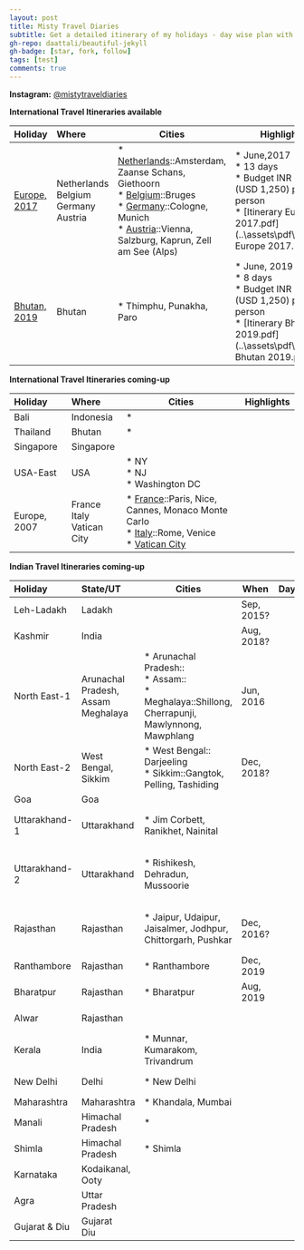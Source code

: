 ```yaml
---
layout: post
title: Misty Travel Diaries
subtitle: Get a detailed itinerary of my holidays - day wise plan with maps of Countries, Cities and places to visit & a photo gallery of each tour.
gh-repo: daattali/beautiful-jekyll
gh-badge: [star, fork, follow]
tags: [test]
comments: true
---
```


**Instagram:** [@mistytraveldiaries](https://www.instagram.com/mistytraveldiaries/)

**International Travel Itineraries available**

| Holiday | Where                                              | Cities | Highlights |
| :------ |:--- | ------- | ------- |
| [Europe, 2017](https://tarunpreet-kaur.github.io/2020-02-28-Misty-Travel-Diaries-Europe2017/) | Netherlands<br />Belgium<br />Germany<br />Austria | * <u>Netherlands</u>::Amsterdam, Zaanse Schans, Giethoorn<br />* <u>Belgium</u>::Bruges<br />* <u>Germany</u>::Cologne, Munich<br />* <u>Austria</u>::Vienna, Salzburg, Kaprun, Zell am See (Alps) | * June,2017<br />* 13 days<br />* Budget INR 92,000 (USD 1,250) per person<br />* [Itinerary Europe 2017.pdf](..\assets\pdf\Itinerary Europe 2017.pdf)<br /> |
| [Bhutan, 2019](https://tarunpreet-kaur.github.io/2020-02-28-Misty-Travel-Diaries-Bhutan2019/) | Bhutan                                             | * Thimphu, Punakha, Paro                                     | * June, 2019<br />* 8 days<br />* Budget INR 92,000 (USD 1,250) per person<br />* [Itinerary Bhutan 2019.pdf](..\assets\pdf\Itinerary Bhutan 2019.pdf)<br /> |

**International Travel Itineraries  coming-up**

| Holiday      | Where                               | Cities                                                       | Highlights |
| :----------- | :---------------------------------- | ------------------------------------------------------------ | ---------- |
| Bali         | Indonesia                           | *                                                            |            |
| Thailand     | Bhutan                              | *                                                            |            |
| Singapore    | Singapore                           |                                                              |            |
| USA-East     | USA                                 | * NY<br />* NJ<br />* Washington DC                          |            |
| Europe, 2007 | France<br />Italy<br />Vatican City | * <u>France</u>::Paris, Nice, Cannes, Monaco Monte Carlo<br />* <u>Italy</u>::Rome, Venice<br />* <u>Vatican City</u> |            |

**Indian Travel Itineraries coming-up**

| Holiday       | State/UT                                     | Cities                                                       | When       | Days | Highlights                                           |
| :------------ | :------------------------------------------- | ------------------------------------------------------------ | ---------- | ---- | ---------------------------------------------------- |
| Leh-Ladakh    | Ladakh                                       |                                                              | Sep, 2015? |      | Mountains<br />Rivers                                |
| Kashmir       | India                                        |                                                              | Aug, 2018? |      | Mountains<br />Rivers                                |
| North East-1  | Arunachal Pradesh,<br />Assam<br />Meghalaya | * Arunachal Pradesh::<br />* Assam::<br />* Meghalaya::Shillong, Cherrapunji, Mawlynnong, Mawphlang | Jun, 2016  |      | Mountains<br />Rivers<br />Rains<br />Waterfalls     |
| North East-2  | West Bengal,<br />Sikkim                     | * West Bengal:: Darjeeling<br />* Sikkim::Gangtok, Pelling, Tashiding | Dec, 2018? |      | Mountains<br />Rivers                                |
| Goa           | Goa                                          |                                                              |            |      | Beaches                                              |
| Uttarakhand-1 | Uttarakhand                                  | * Jim Corbett, Ranikhet, Nainital                            |            |      | Mountains<br />Rivers<br<br />Lakes                  |
| Uttarakhand-2 | Uttarakhand                                  | * Rishikesh, Dehradun, Mussoorie                             |            |      | Mountains<br />Rivers<br />Ganges<br />River Rafting |
| Rajasthan     | Rajasthan                                    | * Jaipur, Udaipur, Jaisalmer, Jodhpur, Chittorgarh, Pushkar  | Dec, 2016? |      | Forts<br />Hills<br />Desert<br />Culture            |
| Ranthambore   | Rajasthan                                    | * Ranthambore                                                | Dec, 2019  |      | National Park                                        |
| Bharatpur     | Rajasthan                                    | * Bharatpur                                                  | Aug, 2019  |      | Bird Sanctuary                                       |
| Alwar         | Rajasthan                                    |                                                              |            |      | Hills<br />Resorts                                   |
| Kerala        | India                                        | * Munnar, Kumarakom, Trivandrum                              |            |      | Beaches<br />Greenary<br />Temples                   |
| New Delhi     | Delhi                                        | * New Delhi                                                  |            |      | Heritage Buildings                                   |
| Maharashtra   | Maharashtra                                  | * Khandala, Mumbai                                           |            |      |                                                      |
| Manali        | Himachal Pradesh                             | *                                                            |            |      | Mountains<br />Rivers                                |
| Shimla        | Himachal Pradesh                             | * Shimla                                                     |            |      | Mountains                                            |
| Karnataka     | Kodaikanal, Ooty                             |                                                              |            |      | Mountains<br />Lakes                                 |
| Agra          | Uttar Pradesh                                |                                                              |            |      | Taj Mahal                                            |
| Gujarat & Diu | Gujarat<br />Diu                             |                                                              |            |      | Beaches<br />Gandhi                                  |


